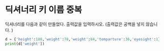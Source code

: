 # 딕셔너리 키 이름 중복

딕셔너리를 다음과 같이 만들었다.
출력값을 입력하시오. (출력값은 공백을 넣지 않습니다. )

```python
d = {'height':180,'weight':78,'weight':84,'temparture':36,'eyesight':1}
print(d['weight'])
```
